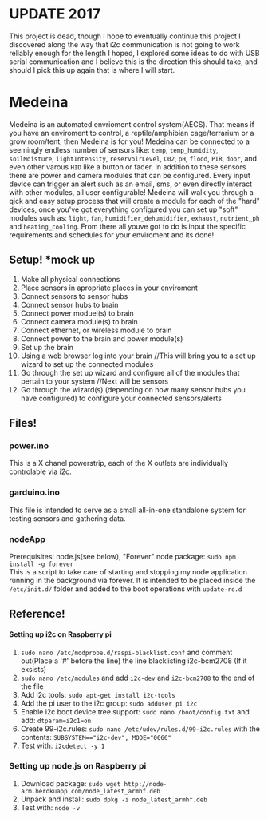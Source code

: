 # UPDATE 2017
This project is dead, though I hope to eventually continue this project I discovered along the way that i2c communication is not going to work reliably enough for the length I hoped, I explored some ideas to do with USB serial communication and I believe this is the direction this should take, and should I pick this up again that is where I will start.



# Medeina
Medeina is an automated envrioment control system(AECS). That means if you have an enviroment to control, a reptile/amphibian cage/terrarium or a grow room/tent, then Medeina is for you! Medeina can be connected to a seemingly endless number of sensors like: `temp`, `temp_humidity`, `soilMoisture`, `lightIntensity`, `reservoirLevel`, `C02`, `pH`, `flood`, `PIR`, `door`, and even other varous `HID` like a button or fader. In addition to these sensors there are power and camera modules that can be configured. Every input device can trigger an alert such as an email, sms, or even directly interact with other modules, all user configurable! Medeina will walk you through a qick and easy setup process that will create a module for each of the "hard" devices, once you've got everything configured you can set up "soft" modules such as: `light`, `fan`, `humidifier_dehumidifier`, `exhaust`, `nutrient_ph` and `heating_cooling`. From there all youve got to do is input the specific requirements and schedules for your enviroment and its done!

## Setup! *mock up
1. Make all physical connections
  1. Place sensors in apropriate places in your enviroment
  1. Connect sensors to sensor hubs
  1. Connect sensor hubs to brain
  1. Connect power moduel(s) to brain
  1. Connect camera module(s) to brain
  1. Connect ethernet, or wireless module to brain
  1. Connect power to the brain and power module(s)
1. Set up the brain
  1. Using a web browser log into your brain //This will bring you to a set up wizard to set up the connected modules
  1. Go through the set up wizard and configure all of the modules that pertain to your system //Next will be sensors
  1. Go through the wizard(s) (depending on how many sensor hubs you have configured) to configure your connected sensors/alerts
  
## Files!
### power.ino
This is a X chanel powerstrip, each of the X outlets are individually controlable via i2c.

### garduino.ino
This file is intended to serve as a small all-in-one standalone system for testing sensors and gathering data.

### nodeApp
Prerequisites: node.js(see below), "Forever" node package: `sudo npm install -g forever`<br>
This is a script to take care of starting and stopping my node application running in the background via forever. It is intended to be placed inside the `/etc/init.d/` folder and added to the boot operations with `update-rc.d`

## Reference!
#### Setting up i2c on Raspberry pi
1. `sudo nano /etc/modprobe.d/raspi-blacklist.conf` and comment out(Place a '#' before the line) the line blacklisting i2c-bcm2708 (If it exsists)
1. `sudo nano /etc/modules` and add `i2c-dev` and `i2c-bcm2708` to the end of the file
1. Add i2c tools: `sudo apt-get install i2c-tools`
1. Add the pi user to the i2c group: `sudo adduser pi i2c`
1. Enable i2c boot device tree support: `sudo nano /boot/config.txt` and add: `dtparam=i2c1=on`
1. Create 99-i2c.rules: `sudo nano /etc/udev/rules.d/99-i2c.rules` with the contents: `SUBSYSTEM=="i2c-dev", MODE="0666"`
1. Test with: `i2cdetect -y 1`

### Setting up node.js on Raspberry pi
1. Download package: `sudo wget http://node-arm.herokuapp.com/node_latest_armhf.deb`
1. Unpack and install: `sudo dpkg -i node_latest_armhf.deb`
1. Test with: `node -v`
